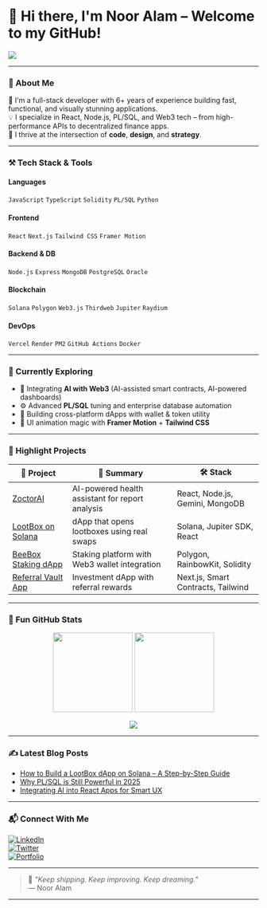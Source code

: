 # 👋 Hi there, I'm Noor Alam – Welcome to my GitHub!

<p align="left">
  <img src="https://readme-typing-svg.demolab.com/?lines=Full-Stack+Engineer;Blockchain+%26+AI+Builder;React+%7C+Node+%7C+PL%2FSQL+Expert;Let%27s+build+something+cool!&center=false&width=380&height=45">
</p>

---

### 🚀 About Me

🔧 I'm a full-stack developer with 6+ years of experience building fast, functional, and visually stunning applications.  
💡 I specialize in React, Node.js, PL/SQL, and Web3 tech – from high-performance APIs to decentralized finance apps.  
🎯 I thrive at the intersection of **code**, **design**, and **strategy**.

---

### ⚒️ Tech Stack & Tools

#### Languages
`JavaScript` `TypeScript` `Solidity` `PL/SQL` `Python`

#### Frontend
`React` `Next.js` `Tailwind CSS` `Framer Motion`

#### Backend & DB
`Node.js` `Express` `MongoDB` `PostgreSQL` `Oracle`

#### Blockchain
`Solana` `Polygon` `Web3.js` `Thirdweb` `Jupiter` `Raydium`

#### DevOps
`Vercel` `Render` `PM2` `GitHub Actions` `Docker`

---

### 🧠 Currently Exploring

- 🤖 Integrating **AI with Web3** (AI-assisted smart contracts, AI-powered dashboards)
- ⚙️ Advanced **PL/SQL** tuning and enterprise database automation
- 📱 Building cross-platform dApps with wallet & token utility
- 🎨 UI animation magic with **Framer Motion** + **Tailwind CSS**

---

### 🌟 Highlight Projects

| 🚀 Project | 🧠 Summary | 🛠️ Stack |
|-----------|------------|----------|
| [ZoctorAI](https://github.com/noorshanu/zoctorai) | AI-powered health assistant for report analysis | React, Node.js, Gemini, MongoDB |
| [LootBox on Solana](https://github.com/yourusername/lootbox-generator) | dApp that opens lootboxes using real swaps | Solana, Jupiter SDK, React |
| [BeeBox Staking dApp](https://github.com/yourusername/beebox-staking) | Staking platform with Web3 wallet integration | Polygon, RainbowKit, Solidity |
| [Referral Vault App](https://github.com/yourusername/referral-vault) | Investment dApp with referral rewards | Next.js, Smart Contracts, Tailwind |

---

### 🧩 Fun GitHub Stats

<p align="center">
  <img src="https://github-readme-stats.vercel.app/api?username=noorshanu&show_icons=true&theme=tokyonight" height="160"/>
  <img src="https://streak-stats.demolab.com?user=noorshanu&theme=tokyonight&date_format=M%20j%5B%2C%20Y%5D" height="160"/>
</p>

<p align="center">
  <img src="https://github-profile-trophy.vercel.app/?username=noorshanu&theme=onestar&column=7&margin-w=5&margin-h=10"/>
</p>

---

### ✍️ Latest Blog Posts

<!-- BLOG-POST-LIST:START -->
- [How to Build a LootBox dApp on Solana – A Step-by-Step Guide](https://yourblog.com)
- [Why PL/SQL is Still Powerful in 2025](https://yourblog.com)
- [Integrating AI into React Apps for Smart UX](https://yourblog.com)
<!-- BLOG-POST-LIST:END -->

---

### 📬 Connect With Me

[![LinkedIn](https://img.shields.io/badge/-LinkedIn-0A66C2?style=for-the-badge&logo=linkedin&logoColor=white)](https://linkedin.com/in/yourlinkedin)  
[![Twitter](https://img.shields.io/badge/-Twitter-1DA1F2?style=for-the-badge&logo=twitter&logoColor=white)](https://twitter.com/yourhandle)  
[![Portfolio](https://img.shields.io/badge/-Portfolio-000?style=for-the-badge&logo=vercel&logoColor=white)](https://yourportfolio.com)

---

> 💬 _"Keep shipping. Keep improving. Keep dreaming."_  
> — Noor Alam

---

